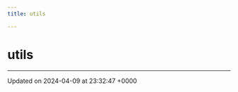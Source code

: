 ```yaml
---
title: utils

---
```


# utils








-------------------------------

Updated on 2024-04-09 at 23:32:47 +0000